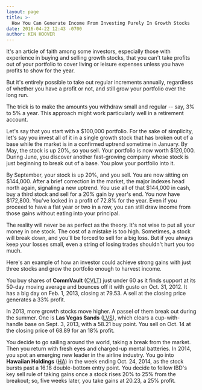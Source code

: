 ```yaml
---
layout: page
title: >-
  How You Can Generate Income From Investing Purely In Growth Stocks
date: 2016-04-22 12:43 -0700
author: KEN HOOVER
---
```





It's an article of faith among some investors, especially those with experience in buying and selling growth stocks, that you can't take profits out of your portfolio to cover living or leisure expenses unless you have profits to show for the year.


But it's entirely possible to take out regular increments annually, regardless of whether you have a profit or not, and still grow your portfolio over the long run.


The trick is to make the amounts you withdraw small and regular -- say, 3% to 5% a year. This approach might work particularly well in a retirement account.


Let's say that you start with a \$100,000 portfolio. For the sake of simplicity, let's say you invest all of it in a single growth stock that has broken out of a base while the market is in a confirmed uptrend sometime in January. By May, the stock is up 20%, so you sell. Your portfolio is now worth \$120,000. During June, you discover another fast-growing company whose stock is just beginning to break out of a base. You plow your portfolio into it.


By September, your stock is up 20%, and you sell. You are now sitting on \$144,000. After a brief correction in the market, the major indexes head north again, signaling a new uptrend. You use all of that \$144,000 in cash, buy a third stock and sell for a 20% gain by year's end. You now have \$172,800. You've locked in a profit of 72.8% for the year. Even if you proceed to have a flat year or two in a row, you can still draw income from those gains without eating into your principal.


The reality will never be as perfect as the theory. It's not wise to put all your money in one stock. The cost of a mistake is too high. Sometimes, a stock will break down, and you'll be forced to sell for a big loss. But if you always keep your losses small, even a string of losing trades shouldn't hurt you too much.


Here's an example of how an investor could achieve strong gains with just three stocks and grow the portfolio enough to harvest income.


You buy shares of **CommVault** ([CVLT](https://research.investors.com/quote.aspx?symbol=CVLT)) just under 60 as it finds support at its 50-day moving average and bounces off it with gusto on Oct. 31, 2012. It has a big day on Feb. 1, 2013, closing at 79.53. A sell at the closing price generates a 33% profit.


In 2013, more growth stocks move higher. A passel of them break out during the summer. One is **Las Vegas Sands** ([LVS](https://research.investors.com/quote.aspx?symbol=LVS)), which clears a cup-with-handle base on Sept. 3, 2013, with a 58.21 buy point. You sell on Oct. 14 at the closing price of 68.89 for an 18% profit.


You decide to go sailing around the world, taking a break from the market. Then you return with fresh eyes and charged-up mental batteries. In 2014, you spot an emerging new leader in the airline industry. You go into **Hawaiian Holdings** ([HA](https://research.investors.com/quote.aspx?symbol=HA)) in the week ending Oct. 24, 2014, as the stock bursts past a 16.18 double-bottom entry point. You decide to follow IBD's key sell rule of taking gains once a stock rises 20% to 25% from the breakout; so, five weeks later, you take gains at 20.23, a 25% profit.




